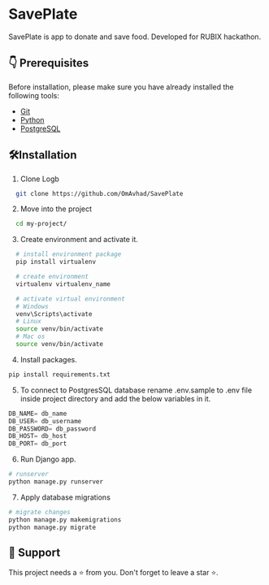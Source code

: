 
# SavePlate

SavePlate is app to donate and save food.
Developed for RUBIX hackathon.

## 👇 Prerequisites

Before installation, please make sure you have already installed the following tools:

- [Git](https://git-scm.com/downloads)
- [Python](https://www.python.org/downloads/release/python-3916/)
- [PostgreSQL](https://www.postgresql.org/download/)

## 🛠️Installation

1. Clone Logb

  ```bash
    git clone https://github.com/OmAvhad/SavePlate
  ```
    
2. Move into the project
  ```bash
    cd my-project/
  ```

3. Create environment and activate it.
  ```bash
    # install environment package
    pip install virtualenv

    # create environment
    virtualenv virtualenv_name

    # activate virtual environment
    # Windows
    venv\Scripts\activate
    # Linux
    source venv/bin/activate
    # Mac os
    source venv/bin/activate
  ```

4. Install packages.
  ```bash
  pip install requirements.txt
  ```

5. To connect to PostgresSQL database rename .env.sample to .env file inside project directory and add the below variables in it.
  ```python
  DB_NAME= db_name
  DB_USER= db_username
  DB_PASSWORD= db_password
  DB_HOST= db_host
  DB_PORT= db_port
  ```

6. Run Django app.
  ```bash
  # runserver
  python manage.py runserver
  ```

7. Apply database migrations
  ```bash
  # migrate changes
  python manage.py makemigrations
  python manage.py migrate
  ```

## 🙏 Support

This project needs a ⭐️ from you. Don't forget to leave a star ⭐️.
